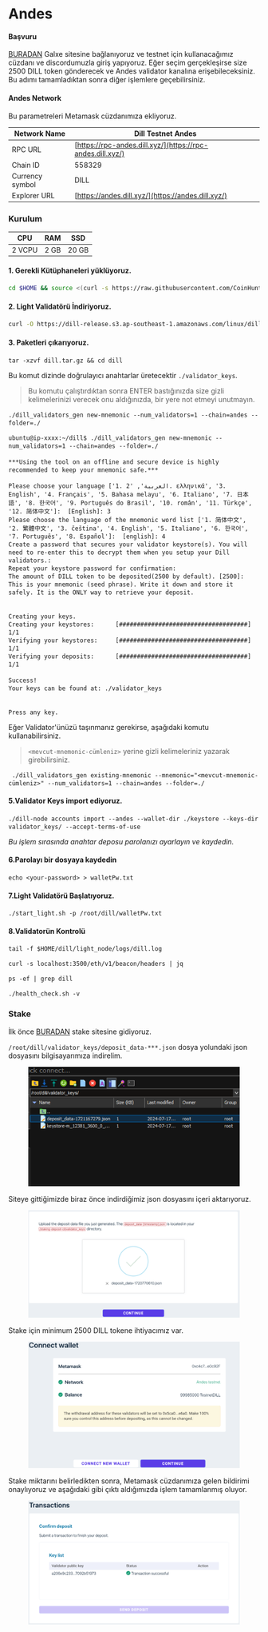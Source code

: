 # Andes

#### Başvuru

[BURADAN](https://app.galxe.com/quest/n92t8xtegfVMAFUcXJor9E/GCVWntghfL) Galxe sitesine bağlanıyoruz ve testnet için kullanacağımız cüzdanı ve discordumuzla giriş yapıyoruz. Eğer seçim gerçekleşirse size 2500 DILL token gönderecek ve Andes validator kanalına erişebileceksiniz. Bu adımı tamamladıktan sonra diğer işlemlere geçebilirsiniz. &#x20;

#### Andes Network

Bu parametreleri Metamask cüzdanımıza ekliyoruz.&#x20;

| Network Name    | Dill Testnet Andes                                         |
| --------------- | ---------------------------------------------------------- |
| RPC URL         | [https://rpc-andes.dill.xyz/](https://rpc-andes.dill.xyz/) |
| Chain ID        | 558329                                                     |
| Currency symbol | DILL                                                       |
| Explorer URL    | [https://andes.dill.xyz/](https://andes.dill.xyz/)         |

### Kurulum

| CPU    | RAM  | SSD   |
| ------ | ---- | ----- |
| 2 VCPU | 2 GB | 20 GB |

#### 1. Gerekli Kütüphaneleri yüklüyoruz.&#x20;

```bash
cd $HOME && source <(curl -s https://raw.githubusercontent.com/CoinHuntersTR/Logo/main/update-binary.sh)
```

#### 2. Light Validatörü İndiriyoruz.&#x20;

```bash
curl -O https://dill-release.s3.ap-southeast-1.amazonaws.com/linux/dill.tar.gz
```

#### 3. Paketleri çıkarıyoruz.

```
tar -xzvf dill.tar.gz && cd dill
```

Bu komut dizinde doğrulayıcı anahtarlar üretecektir `./validator_keys`.

> Bu komutu çalıştırdıktan sonra ENTER bastığınızda size gizli kelimelerinizi verecek onu aldığınızda, bir yere not etmeyi unutmayın.&#x20;

```
./dill_validators_gen new-mnemonic --num_validators=1 --chain=andes --folder=./
```

```
ubuntu@ip-xxxx:~/dill$ ./dill_validators_gen new-mnemonic --num_validators=1 --chain=andes --folder=./

***Using the tool on an offline and secure device is highly recommended to keep your mnemonic safe.***

Please choose your language ['1. العربية', '2. ελληνικά', '3. English', '4. Français', '5. Bahasa melayu', '6. Italiano', '7. 日本語', '8. 한국어', '9. Português do Brasil', '10. român', '11. Türkçe', '12. 简体中文']:  [English]: 3
Please choose the language of the mnemonic word list ['1. 简体中文', '2. 繁體中文', '3. čeština', '4. English', '5. Italiano', '6. 한국어', '7. Português', '8. Español']:  [english]: 4
Create a password that secures your validator keystore(s). You will need to re-enter this to decrypt them when you setup your Dill validators.:
Repeat your keystore password for confirmation:
The amount of DILL token to be deposited(2500 by default). [2500]:
This is your mnemonic (seed phrase). Write it down and store it safely. It is the ONLY way to retrieve your deposit.


Creating your keys.
Creating your keystores:	  [####################################]  1/1
Verifying your keystores:	  [####################################]  1/1
Verifying your deposits:	  [####################################]  1/1

Success!
Your keys can be found at: ./validator_keys


Press any key.
```

Eğer Validator'ünüzü taşınmanız gerekirse, aşağıdaki komutu kullanabilirsiniz.&#x20;

> `<mevcut-mnemonic-cümleniz>` yerine gizli kelimeleriniz yazarak girebilirsiniz.&#x20;

```
 ./dill_validators_gen existing-mnemonic --mnemonic="<mevcut-mnemonic-cümleniz>" --num_validators=1 --chain=andes --folder=./
```

#### 5.Validator Keys import ediyoruz.

```
./dill-node accounts import --andes --wallet-dir ./keystore --keys-dir validator_keys/ --accept-terms-of-use
```

_Bu işlem sırasında anahtar deposu parolanızı ayarlayın ve kaydedin._

#### 6.Parolayı bir dosyaya kaydedin

```
echo <your-password> > walletPw.txt
```

#### 7.Light Validatörü Başlatıyoruz.

```
./start_light.sh -p /root/dill/walletPw.txt
```

#### 8.Validatorün Kontrolü

```
tail -f $HOME/dill/light_node/logs/dill.log
```

```
curl -s localhost:3500/eth/v1/beacon/headers | jq
```

```
ps -ef | grep dill
```

```
./health_check.sh -v
```

### Stake&#x20;

İlk önce [BURADAN](https://staking.dill.xyz/) stake sitesine gidiyoruz.&#x20;

`/root/dill/validator_keys/deposit_data-***.json` dosya yolundaki json dosyasını bilgisayarımıza indirelim.&#x20;

<figure><img src="../../.gitbook/assets/Ekran görüntüsü 2024-07-18 233909.png" alt=""><figcaption></figcaption></figure>

Siteye gittiğimizde biraz önce indirdiğimiz json dosyasını içeri aktarıyoruz.&#x20;

<figure><img src="../../.gitbook/assets/Untitled.png" alt=""><figcaption></figcaption></figure>

Stake için minimum 2500 DILL tokene ihtiyacımız var.&#x20;

<figure><img src="../../.gitbook/assets/Untitled (1).png" alt=""><figcaption></figcaption></figure>

Stake miktarını belirledikten sonra, Metamask cüzdanımıza gelen bildirimi onaylıyoruz ve aşağıdaki gibi çıktı aldığımızda işlem tamamlanmış oluyor.&#x20;

<figure><img src="../../.gitbook/assets/Untitled (2).png" alt=""><figcaption></figcaption></figure>
